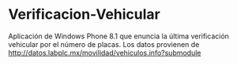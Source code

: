 # Verificacion-Vehicular
Aplicación de Windows Phone 8.1 que enuncia la última verificación vehicular por el número de placas. Los datos provienen de http://datos.labplc.mx/movilidad/vehiculos.info?submodule 
